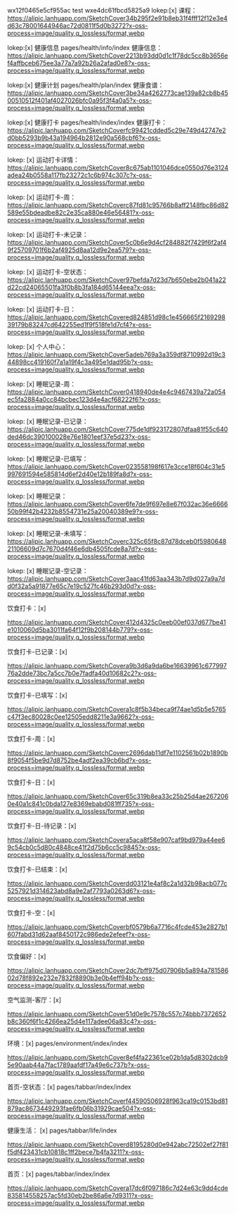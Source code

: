 wx12f0465e5cf955ac
test wxe4dc61fbcd5825a9
lokep:[x]
课程：https://alipic.lanhuapp.com/SketchCover34b295f2e91b8eb31f4fff12f12e3e4d63c78001644946ac72d0811f5d0b3272?x-oss-process=image/quality,q_lossless/format,webp

lokep:[x] 健康信息 pages/health/info/index
健康信息：https://alipic.lanhuapp.com/SketchCover2213b93dd0d1c1f78dc5cc8b3656ef4affbceb675ee3a77a7a92b26a2afad0e8?x-oss-process=image/quality,q_lossless/format,webp

lokep:[x] 健康计划 pages/health/plan/index
健康食谱：https://alipic.lanhuapp.com/SketchCover3be34a4262773cae139a82cb8b4500510512f401af4027026bfc0a95f3f4a0a5?x-oss-process=image/quality,q_lossless/format,webp

lokep:[x] 健康打卡 pages/health/index/index
健康打卡：https://alipic.lanhuapp.com/SketchCoverfc99421cdded5c29e749d42747e2d0bb5293b9b43a194964b2812e90a568cbf6?x-oss-process=image/quality,q_lossless/format,webp

lokep: [x]
运动打卡详情：https://alipic.lanhuapp.com/SketchCover8c675ab1101046dce0550d76e3124adea24b0558a117fb23272c1c6b974c307c?x-oss-process=image/quality,q_lossless/format,webp

lokep: [x]
运动打卡-周：https://alipic.lanhuapp.com/SketchCoverc87fd81c95766b8aff2148fbc86d82589e55bdeadbe82c2e35ca880e46e56481?x-oss-process=image/quality,q_lossless/format,webp

lokep: [x]
运动打卡-未记录：https://alipic.lanhuapp.com/SketchCover5c0b6e9d4cf284882f7429f6f2af49f25709701f6b2af4925d8aa12d9e2ea579?x-oss-process=image/quality,q_lossless/format,webp

lokep: [x]
运动打卡-空状态：https://alipic.lanhuapp.com/SketchCover97befda7d23d7b650ebe2b041a22d22cd24065501fa3f0b8b3fa184d65144eea?x-oss-process=image/quality,q_lossless/format,webp

lokep: [x]
运动打卡-日：https://alipic.lanhuapp.com/SketchCovered824851d98c1e456665f216929839179b83247cd642255ed1f9f518fe1d7cf4?x-oss-process=image/quality,q_lossless/format,webp

lokep: [x]
个人中心：https://alipic.lanhuapp.com/SketchCover5adeb769a3a359df8710992d19c344898cc419160f7a1a19f4c3a495e1dad95b?x-oss-process=image/quality,q_lossless/format,webp

lokep: [x]
睡眠记录-周：https://alipic.lanhuapp.com/SketchCover0418940de4e4c9467439a72a054ec5fa2884a0cc84bcbec123d4e4acf68222f6?x-oss-process=image/quality,q_lossless/format,webp

lokep: [x]
睡眠记录-已记录：https://alipic.lanhuapp.com/SketchCover775de1df923172807dfaa81f55c640ded46dc390100028e76e1801eef37e5d23?x-oss-process=image/quality,q_lossless/format,webp

lokep: [x]
睡眠记录-已填写：https://alipic.lanhuapp.com/SketchCover023558198f617e3cce18f604c31e5997691594e585814d6ef2d40e12b189fa8d?x-oss-process=image/quality,q_lossless/format,webp

lokep: [x]
睡眠记录：https://alipic.lanhuapp.com/SketchCover6fe7de9f697e8e67f032ac36e666650b99f42b4232b8554731e25a20040389e9?x-oss-process=image/quality,q_lossless/format,webp

lokep: [x]
睡眠记录-未填写：https://alipic.lanhuapp.com/SketchCoverc325c65f8c87d78dceb0f598064821106609d7c7670d4f46e6db4505fcde8a7d?x-oss-process=image/quality,q_lossless/format,webp

lokep: [x]
睡眠记录-空记录：https://alipic.lanhuapp.com/SketchCover3aac41fd63aa343b7d9d027a9a7dd0f32a5a91877e65c7e19c527fc46b293d0d?x-oss-process=image/quality,q_lossless/format,webp

饮食打卡：[x]

https://alipic.lanhuapp.com/SketchCover412d4325c0eeb00ef037d677be41e1010060d5ba3011fa64f12f9b208144b779?x-oss-process=image/quality,q_lossless/format,webp

饮食打卡-已记录：[x]

https://alipic.lanhuapp.com/SketchCovera9b3d6a9da6be16639961c67799776a2dde73bc7a5cc7b0e7fadfa40d10682c2?x-oss-process=image/quality,q_lossless/format,webp

饮食打卡-已填写：[x]

https://alipic.lanhuapp.com/SketchCovera1c8f5b34beca9f74ae1d5b5e5765c47f3ec80028c0ee12505edd8211e3a9662?x-oss-process=image/quality,q_lossless/format,webp

饮食打卡-周：[x]

https://alipic.lanhuapp.com/SketchCoverc2696dab11df7e1102561b02b1890b8f9054f5be9d7d8752be4adf2ea39cb6bd?x-oss-process=image/quality,q_lossless/format,webp

饮食打卡-日：[x]

https://alipic.lanhuapp.com/SketchCover65c319b8ea33c25b25d4ae2672060e40a1c841c0bda127e8369ebabd081ff735?x-oss-process=image/quality,q_lossless/format,webp

饮食打卡-日-待记录：[x]

https://alipic.lanhuapp.com/SketchCovera5aca8f58e907caf9bd979a44ee69c54cb0c5d80c4848ce41f2d75b6cc5c9845?x-oss-process=image/quality,q_lossless/format,webp

饮食打卡-已结束：[x]

https://alipic.lanhuapp.com/SketchCoverdd03121e4af8c2a1d32b98acb077c5257921d314623abd8a9e2af7793a0263d6?x-oss-process=image/quality,q_lossless/format,webp

饮食打卡-空：[x]

https://alipic.lanhuapp.com/SketchCoverbf0579b6a7716c4fcde453e2827b1607fabd31d62aaf8450172c986ede2efeef?x-oss-process=image/quality,q_lossless/format,webp

饮食偏好：[x]

https://alipic.lanhuapp.com/SketchCover2dc7bff975d07906b5a894a78158602d78f892e232e7832f8890b3e0b4eff94b?x-oss-process=image/quality,q_lossless/format,webp

空气监测-客厅：[x]

https://alipic.lanhuapp.com/SketchCover51d0e9c7578c557c74bbb7372652b8c360f6f1c4266ea25d4e117adee06a83c4?x-oss-process=image/quality,q_lossless/format,webp

环境：[x] pages/environment/index/index

https://alipic.lanhuapp.com/SketchCover8ef4fa22361ce02b1da5d8302dcb95e90aab44a7fac1789aafdf17a49e6c737b?x-oss-process=image/quality,q_lossless/format,webp

首页-空状态：[x] pages/tabbar/index/index

https://alipic.lanhuapp.com/SketchCoverf44590506928f963ca19c0153bd81879ac8673449293fae6fb06b31929cae504?x-oss-process=image/quality,q_lossless/format,webp

健康生活： [x] pages/tabbar/life/index

https://alipic.lanhuapp.com/SketchCoverd8195280d0e942abc72502ef27f81f5df423431cb10818c1ff2bece7b4fa3211?x-oss-process=image/quality,q_lossless/format,webp

首页：[x] pages/tabbar/index/index

https://alipic.lanhuapp.com/SketchCovera17dc6f097186c7d24e63c9dd4cde835814558257ac5fd30eb2be86a6e7d9311?x-oss-process=image/quality,q_lossless/format,webp

